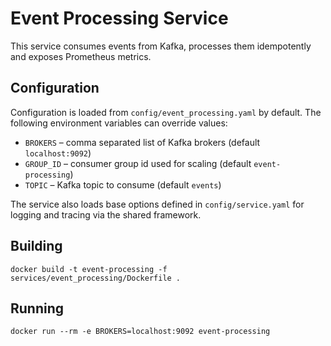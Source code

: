 # Event Processing Service

This service consumes events from Kafka, processes them idempotently and exposes Prometheus metrics.

## Configuration

Configuration is loaded from `config/event_processing.yaml` by default. The following environment variables can override values:

- `BROKERS` – comma separated list of Kafka brokers (default `localhost:9092`)
- `GROUP_ID` – consumer group id used for scaling (default `event-processing`)
- `TOPIC` – Kafka topic to consume (default `events`)

The service also loads base options defined in `config/service.yaml` for logging and tracing via the shared framework.

## Building

```
docker build -t event-processing -f services/event_processing/Dockerfile .
```

## Running

```
docker run --rm -e BROKERS=localhost:9092 event-processing
```
